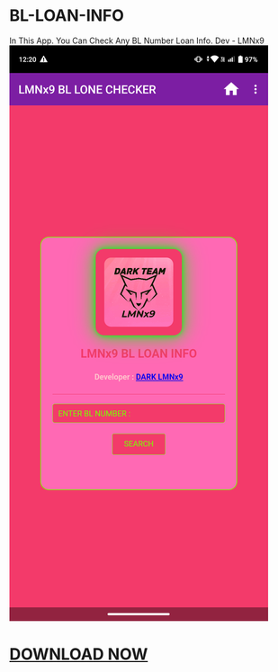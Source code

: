 # BL-LOAN-INFO
In This App. You Can Check Any BL Number Loan Info. Dev - LMNx9
![](https://github.com/LMNx9-JOHNY/BL-LOAN-INFO/blob/main/Screenshot_20241124-122013.png)
# [DOWNLOAD NOW](https://github.com/LMNx9-JOHNY/BL-LOAN-INFO/raw/refs/heads/main/BL%20Loan%20Info_1.0.apk)
